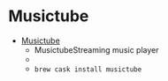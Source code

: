 # Musictube
- [Musictube](https://flavio.tordini.org/musictube)
  -  MusictubeStreaming music player
  - 
  - `brew cask install musictube`

